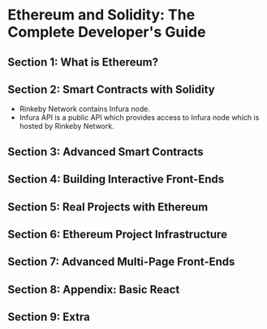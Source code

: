 # Ethereum and Solidity: The Complete Developer's Guide

## Section 1: What is Ethereum?
## Section 2: Smart Contracts with Solidity
- Rinkeby Network contains Infura node.
- Infura API is a public API which provides access to Infura node which is hosted by Rinkeby Network.
## Section 3: Advanced Smart Contracts
## Section 4: Building Interactive Front-Ends
## Section 5: Real Projects with Ethereum
## Section 6: Ethereum Project Infrastructure
## Section 7: Advanced Multi-Page Front-Ends
## Section 8: Appendix: Basic React
## Section 9: Extra
